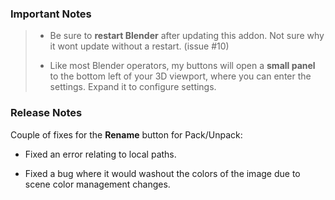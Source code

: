 ### Important Notes

> - Be sure to **restart Blender** after updating this addon. Not sure why it wont update without a restart. (issue #10)
>
> - Like most Blender operators, my buttons will open a **small panel** to the bottom left of your 3D viewport, where you can enter the settings. Expand it to configure settings.

### Release Notes

Couple of fixes for the **Rename** button for Pack/Unpack:

- Fixed an error relating to local paths.

- Fixed a bug where it would washout the colors of the image due to scene color management changes.
